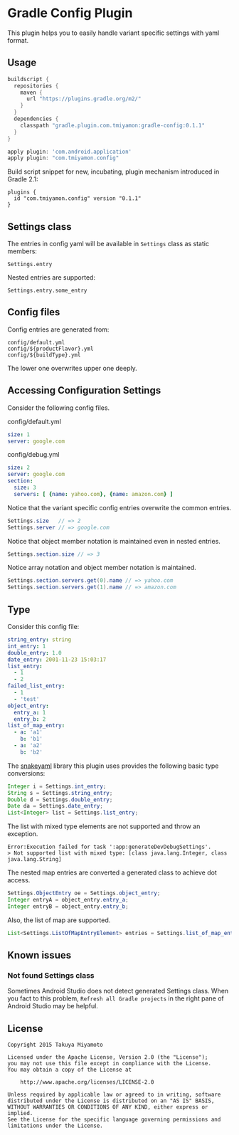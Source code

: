 # Gradle Config Plugin

This plugin helps you to easily handle variant specific settings with yaml format.

## Usage

```groovy
buildscript {
  repositories {
    maven {
      url "https://plugins.gradle.org/m2/"
    }
  }
  dependencies {
    classpath "gradle.plugin.com.tmiyamon:gradle-config:0.1.1"
  }
}

apply plugin: 'com.android.application'
apply plugin: "com.tmiyamon.config"
```

Build script snippet for new, incubating, plugin mechanism introduced in Gradle 2.1:
```
plugins {
  id "com.tmiyamon.config" version "0.1.1"
}
```

## Settings class
The entries in config yaml will be available in ```Settings``` class as static members:

```
Settings.entry
```

Nested entries are supported:

```
Settings.entry.some_entry
```


## Config files

Config entries are generated from:

```
config/default.yml
config/${productFlavor}.yml
config/${buildType}.yml
```

The lower one overwrites upper one deeply.


## Accessing Configuration Settings

Consider the following config files.

config/default.yml

```yaml
size: 1
server: google.com
```

config/debug.yml

```yaml
size: 2
server: google.com
section:
  size: 3
  servers: [ {name: yahoo.com}, {name: amazon.com} ]
```

Notice that the variant specific config entries overwrite the common entries.

```java
Settings.size   // => 2
Settings.server // => google.com
```

Notice that object member notation is maintained even in nested entries.

```java
Settings.section.size // => 3
```

Notice array notation and object member notation is maintained.

```java
Settings.section.servers.get(0).name // => yahoo.com
Settings.section.servers.get(1).name // => amazon.com
```

## Type

Consider this config file:

```yaml
string_entry: string
int_entry: 1
double_entry: 1.0
date_entry: 2001-11-23 15:03:17
list_entry:
  - 1
  - 2
failed_list_entry:
  - 1
  - 'test'
object_entry:
  entry_a: 1
  entry_b: 2
list_of_map_entry:
  - a: 'a1'
    b: 'b1'
  - a: 'a2'
    b: 'b2'
```

The [snakeyaml](https://bitbucket.org/asomov/snakeyaml) library this plugin uses provides the following basic type conversions:

```java
Integer i = Settings.int_entry;
String s = Settings.string_entry;
Double d = Settings.double_entry;
Date da = Settings.date_entry;
List<Integer> list = Settings.list_entry;
```

The list with mixed type elements are not supported and throw an exception.

```
Error:Execution failed for task ':app:generateDevDebugSettings'.
> Not supported list with mixed type: [class java.lang.Integer, class java.lang.String]
```

The nested map entries are converted a generated class to achieve dot access.

```java
Settings.ObjectEntry oe = Settings.object_entry;
Integer entryA = object_entry.entry_a;
Integer entryB = object_entry.entry_b;
```

Also, the list of map are supported.

```java
List<Settings.ListOfMapEntryElement> entries = Settings.list_of_map_entry;
```

## Known issues

### Not found Settings class

Sometimes Android Studio does not detect generated Settings class. When you fact to this problem, `Refresh all Gradle projects` in the right pane of Android Studio may be helpful.

## License
```
Copyright 2015 Takuya Miyamoto

Licensed under the Apache License, Version 2.0 (the "License");
you may not use this file except in compliance with the License.
You may obtain a copy of the License at

    http://www.apache.org/licenses/LICENSE-2.0

Unless required by applicable law or agreed to in writing, software
distributed under the License is distributed on an "AS IS" BASIS,
WITHOUT WARRANTIES OR CONDITIONS OF ANY KIND, either express or implied.
See the License for the specific language governing permissions and
limitations under the License.
```
